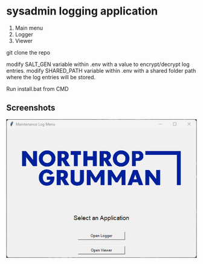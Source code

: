 # sysadmin logging application
1. Main menu
2. Logger
3. Viewer

git clone the repo

modify SALT_GEN variable within .env with a value to encrypt/decrypt log entries.
modify SHARED_PATH variable within .env with a shared folder path where the log entries will be stored.

Run install.bat from CMD

## Screenshots

![image](./screenshots/main.png)